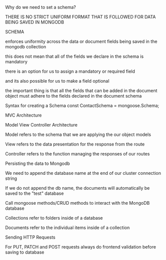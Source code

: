 Why do we need to set a schema?

THERE IS NO STRICT UNIFORM FORMAT THAT IS FOLLOWED FOR DATA BEING SAVED IN MONGODB

SCHEMA

enforces uniformity across the data or document fields being saved in the mongodb collection

this does not mean that all of the fields we declare in the schema is mandatory

there is an option for us to assign a mandatory or required field

and its also possible for us to make a field optional

the important thing is that all the fields that can be added in the document object must adhere to the fields declared in the document schema

Syntax for creating a Schema const ContactSchema = mongoose.Schema;

MVC Architecture

Model View Controller Architecture

Model refers to the schema that we are applying the our object models

View refers to the data presentation for the response from the route

Controller refers to the function managing the responses of our routes

Persisting the data to Mongodb

We need to append the database name at the end of our cluster connection string

If we do not append the db name, the documents will automatically be saved to the "test" database

Call mongoose methods/CRUD methods to interact with the MongoDB database

Collections refer to folders inside of a database

Documents refer to the individual items inside of a collection

Sending HTTP Requests

For PUT, PATCH and POST requests always do frontend validation before saving to database